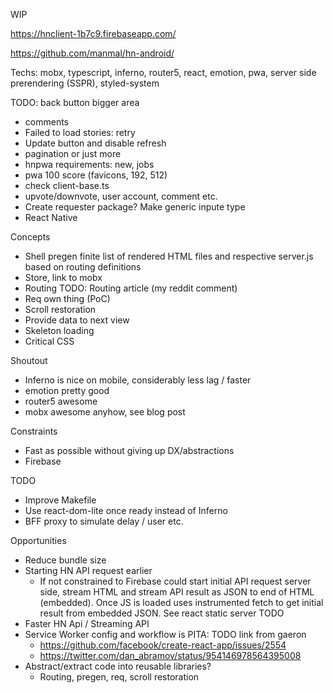 WIP

https://hnclient-1b7c9.firebaseapp.com/

https://github.com/manmal/hn-android/

Techs: mobx, typescript, inferno, router5, react, emotion, pwa, server side prerendering (SSPR), styled-system

TODO:
back button bigger area

- comments
- Failed to load stories: retry
- Update button and disable refresh
- pagination or just more
- hnpwa requirements: new, jobs
- pwa 100 score (favicons, 192, 512)
- check client-base.ts
- upvote/downvote, user account, comment etc.
- Create requester package? Make generic inpute type
- React Native


Concepts
  - Shell pregen finite list
of rendered HTML files and respective server.js based on routing
definitions
  - Store, link to mobx
  - Routing TODO: Routing article (my reddit comment)
  - Req own thing (PoC)
  - Scroll restoration
  - Provide data to next view
  - Skeleton loading
  - Critical CSS

Shoutout
  - Inferno is nice on mobile, considerably less lag / faster
  - emotion pretty good
  - router5 awesome
  - mobx awesome anyhow, see blog post

Constraints
  - Fast as possible without giving up DX/abstractions
  - Firebase
  
TODO
  - Improve Makefile
  - Use react-dom-lite once ready instead of Inferno
  - BFF proxy to simulate delay / user etc.

Opportunities
  - Reduce bundle size
  - Starting HN API request earlier
      - If not constrained to Firebase could start initial API
        request server side, stream HTML and stream API result as JSON to end
        of HTML (embedded). Once JS is loaded uses instrumented fetch to get initial result
        from embedded JSON. See react static server TODO
  - Faster HN Api / Streaming API
  - Service Worker config and workflow is PITA: TODO link from gaeron
      - https://github.com/facebook/create-react-app/issues/2554
      - https://twitter.com/dan_abramov/status/954146978564395008
  - Abstract/extract code into reusable libraries?
      - Routing, pregen, req, scroll restoration
